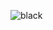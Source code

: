 ![black](https://user-images.githubusercontent.com/2177262/88730025-22f7e580-d103-11ea-9c22-cd812b0f61fd.png)
